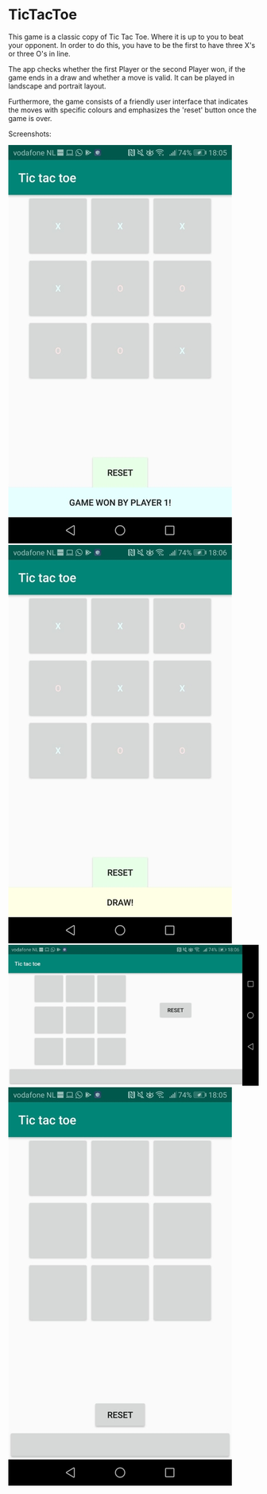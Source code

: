 # TicTacToe

This game is a classic copy of Tic Tac Toe. Where it is up to you to beat your opponent.
In order to do this, you have to be the first to have three X's or three O's in line.

The app checks whether the first Player or the second Player won, if the game ends in a draw and whether a move is valid.
It can be played in landscape and portrait layout. 

Furthermore, the game consists of a friendly user interface that indicates the moves with specific colours
and emphasizes the 'reset' button once the game is over.


Screenshots:

![alt text](https://github.com/Nienke1997/TicTacToe/blob/master/Webp.net-resizeimage%20(3).jpg)
![alt text](https://github.com/Nienke1997/TicTacToe/blob/master/Webp.net-resizeimage%20(4).jpg)
![alt text](https://github.com/Nienke1997/TicTacToe/blob/master/Webp.net-resizeimage%20(5).jpg)
![alt text](https://github.com/Nienke1997/TicTacToe/blob/master/Webp.net-resizeimage%20(6).jpg)
